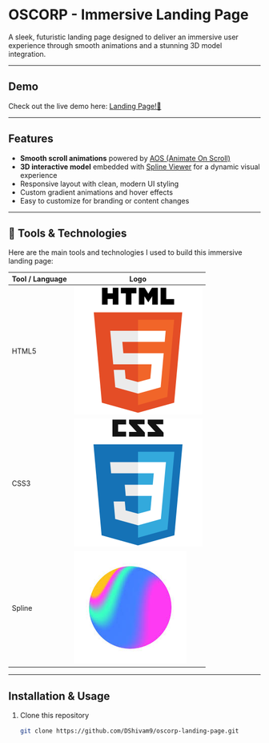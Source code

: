 # OSCORP - Immersive Landing Page

A sleek, futuristic landing page designed to deliver an immersive user experience through smooth animations and a stunning 3D model integration.

---

## Demo

Check out the live demo here: [Landing Page!🤖](https://dshivam9.github.io/Immersive-Landing-Page/)

---

## Features

- **Smooth scroll animations** powered by [AOS (Animate On Scroll)](https://michalsnik.github.io/aos/)  
- **3D interactive model** embedded with [Spline Viewer](https://spline.design/) for a dynamic visual experience  
- Responsive layout with clean, modern UI styling  
- Custom gradient animations and hover effects  
- Easy to customize for branding or content changes

---

## 🚀 Tools & Technologies

Here are the main tools and technologies I used to build this immersive landing page:

| Tool / Language | Logo |
|-----------------|------|
| HTML5           | ![HTML5](https://raw.githubusercontent.com/devicons/devicon/master/icons/html5/html5-original-wordmark.svg) |
| CSS3            | ![CSS3](https://raw.githubusercontent.com/devicons/devicon/master/icons/css3/css3-original-wordmark.svg) |
| Spline          | ![Spline Logo](assets/spline_logo.jpg) |

---

## Installation & Usage

1. Clone this repository  
   ```bash
   git clone https://github.com/DShivam9/oscorp-landing-page.git
